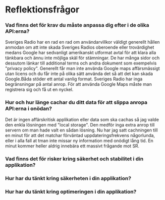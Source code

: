 # Reflektionsfrågor
### Vad finns det för krav du måste anpassa dig efter i de olika API:erna?
Sveriges Radio har en rad en rad om användarvillkor väldigt generellt hållen anmodan om att inte skada Sveriges Radios oberoende eller trovärdighet medans Google har sedvanligt amerikanskt utformat avtal för att klara alla tänkbara och ännu inte möjliga skäl för stämningar. De har många sidor och dessutom länkar till additional terms och andra dokument som exempelvis "privacy policy". Generellt får man inte använda Google maps affärsmässigt utan licens och du får inte på olika sätt använda det så att det kan skada Google.Båda stöder ett antal vanlig format. Sveriges Radio har inga begränsningar på antal anrop. För att använda Google Maps måste man registrera sig och få ut en nyckel.

### Hur och hur länge cachar du ditt data för att slippa anropa API:erna i onödan?
Det är ingen affärskritisk applikation eller data som ska cachas så jag valde den enkla lösningen med "local storage". Den medför inga extra anrop till servern om man hade valt en sådan lösning. Nu har jag satt cachningen till en minut för att det matchar förväntad uppdateringsfrekvens någorlunda, eller i alla fall at tman inte missar ny information med onödigt lång tid. En minut kommer heller aldrig innebära ett massivt frågande mot SR.
### Vad finns det för risker kring säkerhet och stabilitet i din applikation?
### Hur har du tänkt kring säkerheten i din applikation?
### Hur har du tänkt kring optimeringen i din applikation?

